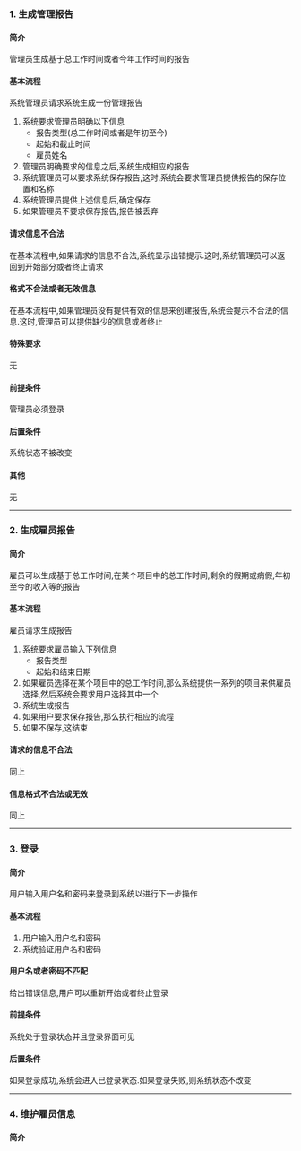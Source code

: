 ### 1. 生成管理报告

#### 简介
管理员生成基于总工作时间或者今年工作时间的报告

#### 基本流程

系统管理员请求系统生成一份管理报告

1. 系统要求管理员明确以下信息
   - 报告类型(总工作时间或者是年初至今)
   - 起始和截止时间
   - 雇员姓名
2. 管理员明确要求的信息之后,系统生成相应的报告
3. 系统管理员可以要求系统保存报告,这时,系统会要求管理员提供报告的保存位置和名称
4. 系统管理员提供上述信息后,确定保存
5. 如果管理员不要求保存报告,报告被丢弃

#### 请求信息不合法

在基本流程中,如果请求的信息不合法,系统显示出错提示.这时,系统管理员可以返回到开始部分或者终止请求

#### 格式不合法或者无效信息

在基本流程中,如果管理员没有提供有效的信息来创建报告,系统会提示不合法的信息.这时,管理员可以提供缺少的信息或者终止

#### 特殊要求

无

#### 前提条件

管理员必须登录

#### 后置条件

系统状态不被改变

#### 其他

无

----------------------------------------------------------------

### 2. 生成雇员报告

#### 简介

雇员可以生成基于总工作时间,在某个项目中的总工作时间,剩余的假期或病假,年初至今的收入等的报告

#### 基本流程

雇员请求生成报告

1. 系统要求雇员输入下列信息
   - 报告类型
   - 起始和结束日期
2. 如果雇员选择在某个项目中的总工作时间,那么系统提供一系列的项目来供雇员选择,然后系统会要求用户选择其中一个
3. 系统生成报告
4. 如果用户要求保存报告,那么执行相应的流程
5. 如果不保存,这结束

#### 请求的信息不合法

同上

#### 信息格式不合法或无效

同上

-----------------------------------------------------------

### 3. 登录

#### 简介

用户输入用户名和密码来登录到系统以进行下一步操作

#### 基本流程

1. 用户输入用户名和密码
2. 系统验证用户名和密码

#### 用户名或者密码不匹配

给出错误信息,用户可以重新开始或者终止登录

#### 前提条件

系统处于登录状态并且登录界面可见

#### 后置条件

如果登录成功,系统会进入已登录状态.如果登录失败,则系统状态不改变

----------------------------------------------------------

### 4. 维护雇员信息

#### 简介



